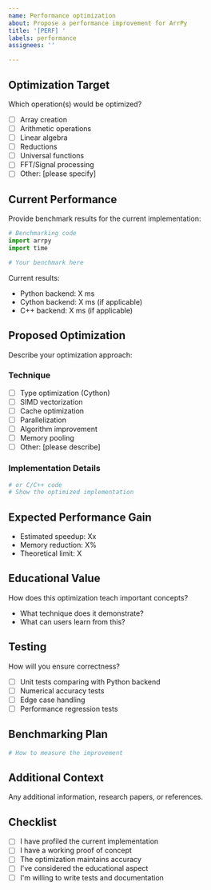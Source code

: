 ```yaml
---
name: Performance optimization
about: Propose a performance improvement for ArrPy
title: '[PERF] '
labels: performance
assignees: ''

---
```


## Optimization Target
Which operation(s) would be optimized?
- [ ] Array creation
- [ ] Arithmetic operations
- [ ] Linear algebra
- [ ] Reductions
- [ ] Universal functions
- [ ] FFT/Signal processing
- [ ] Other: [please specify]

## Current Performance
Provide benchmark results for the current implementation:

```python
# Benchmarking code
import arrpy
import time

# Your benchmark here
```

Current results:
- Python backend: X ms
- Cython backend: X ms (if applicable)
- C++ backend: X ms (if applicable)

## Proposed Optimization
Describe your optimization approach:

### Technique
- [ ] Type optimization (Cython)
- [ ] SIMD vectorization
- [ ] Cache optimization
- [ ] Parallelization
- [ ] Algorithm improvement
- [ ] Memory pooling
- [ ] Other: [please describe]

### Implementation Details
```python
# or C/C++ code
# Show the optimized implementation
```

## Expected Performance Gain
- Estimated speedup: Xx
- Memory reduction: X%
- Theoretical limit: X

## Educational Value
How does this optimization teach important concepts?
- What technique does it demonstrate?
- What can users learn from this?

## Testing
How will you ensure correctness?
- [ ] Unit tests comparing with Python backend
- [ ] Numerical accuracy tests
- [ ] Edge case handling
- [ ] Performance regression tests

## Benchmarking Plan
```python
# How to measure the improvement
```

## Additional Context
Any additional information, research papers, or references.

## Checklist
- [ ] I have profiled the current implementation
- [ ] I have a working proof of concept
- [ ] The optimization maintains accuracy
- [ ] I've considered the educational aspect
- [ ] I'm willing to write tests and documentation